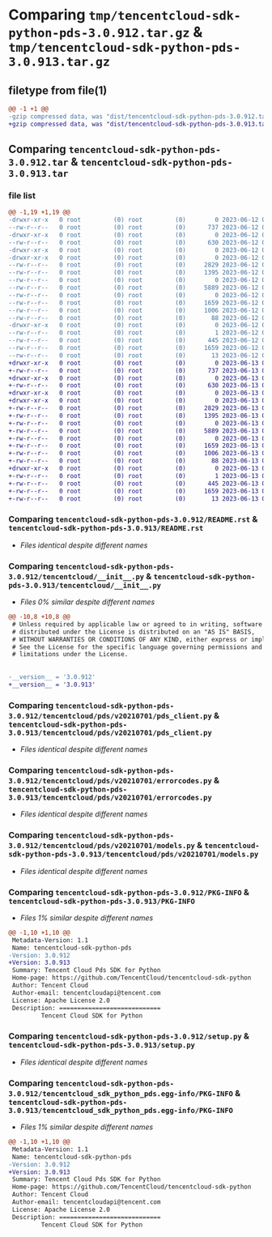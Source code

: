 # Comparing `tmp/tencentcloud-sdk-python-pds-3.0.912.tar.gz` & `tmp/tencentcloud-sdk-python-pds-3.0.913.tar.gz`

## filetype from file(1)

```diff
@@ -1 +1 @@
-gzip compressed data, was "dist/tencentcloud-sdk-python-pds-3.0.912.tar", last modified: Mon Jun 12 03:09:18 2023, max compression
+gzip compressed data, was "dist/tencentcloud-sdk-python-pds-3.0.913.tar", last modified: Tue Jun 13 02:22:32 2023, max compression
```

## Comparing `tencentcloud-sdk-python-pds-3.0.912.tar` & `tencentcloud-sdk-python-pds-3.0.913.tar`

### file list

```diff
@@ -1,19 +1,19 @@
-drwxr-xr-x   0 root         (0) root         (0)        0 2023-06-12 03:09:18.000000 tencentcloud-sdk-python-pds-3.0.912/
--rw-r--r--   0 root         (0) root         (0)      737 2023-06-12 03:09:18.000000 tencentcloud-sdk-python-pds-3.0.912/README.rst
-drwxr-xr-x   0 root         (0) root         (0)        0 2023-06-12 03:09:18.000000 tencentcloud-sdk-python-pds-3.0.912/tencentcloud/
--rw-r--r--   0 root         (0) root         (0)      630 2023-06-12 03:09:18.000000 tencentcloud-sdk-python-pds-3.0.912/tencentcloud/__init__.py
-drwxr-xr-x   0 root         (0) root         (0)        0 2023-06-12 03:09:18.000000 tencentcloud-sdk-python-pds-3.0.912/tencentcloud/pds/
-drwxr-xr-x   0 root         (0) root         (0)        0 2023-06-12 03:09:18.000000 tencentcloud-sdk-python-pds-3.0.912/tencentcloud/pds/v20210701/
--rw-r--r--   0 root         (0) root         (0)     2829 2023-06-12 03:09:18.000000 tencentcloud-sdk-python-pds-3.0.912/tencentcloud/pds/v20210701/pds_client.py
--rw-r--r--   0 root         (0) root         (0)     1395 2023-06-12 03:09:18.000000 tencentcloud-sdk-python-pds-3.0.912/tencentcloud/pds/v20210701/errorcodes.py
--rw-r--r--   0 root         (0) root         (0)        0 2023-06-12 03:09:18.000000 tencentcloud-sdk-python-pds-3.0.912/tencentcloud/pds/v20210701/__init__.py
--rw-r--r--   0 root         (0) root         (0)     5889 2023-06-12 03:09:18.000000 tencentcloud-sdk-python-pds-3.0.912/tencentcloud/pds/v20210701/models.py
--rw-r--r--   0 root         (0) root         (0)        0 2023-06-12 03:09:18.000000 tencentcloud-sdk-python-pds-3.0.912/tencentcloud/pds/__init__.py
--rw-r--r--   0 root         (0) root         (0)     1659 2023-06-12 03:09:18.000000 tencentcloud-sdk-python-pds-3.0.912/PKG-INFO
--rw-r--r--   0 root         (0) root         (0)     1006 2023-06-12 03:09:18.000000 tencentcloud-sdk-python-pds-3.0.912/setup.py
--rw-r--r--   0 root         (0) root         (0)       88 2023-06-12 03:09:18.000000 tencentcloud-sdk-python-pds-3.0.912/setup.cfg
-drwxr-xr-x   0 root         (0) root         (0)        0 2023-06-12 03:09:18.000000 tencentcloud-sdk-python-pds-3.0.912/tencentcloud_sdk_python_pds.egg-info/
--rw-r--r--   0 root         (0) root         (0)        1 2023-06-12 03:09:18.000000 tencentcloud-sdk-python-pds-3.0.912/tencentcloud_sdk_python_pds.egg-info/dependency_links.txt
--rw-r--r--   0 root         (0) root         (0)      445 2023-06-12 03:09:18.000000 tencentcloud-sdk-python-pds-3.0.912/tencentcloud_sdk_python_pds.egg-info/SOURCES.txt
--rw-r--r--   0 root         (0) root         (0)     1659 2023-06-12 03:09:18.000000 tencentcloud-sdk-python-pds-3.0.912/tencentcloud_sdk_python_pds.egg-info/PKG-INFO
--rw-r--r--   0 root         (0) root         (0)       13 2023-06-12 03:09:18.000000 tencentcloud-sdk-python-pds-3.0.912/tencentcloud_sdk_python_pds.egg-info/top_level.txt
+drwxr-xr-x   0 root         (0) root         (0)        0 2023-06-13 02:22:32.000000 tencentcloud-sdk-python-pds-3.0.913/
+-rw-r--r--   0 root         (0) root         (0)      737 2023-06-13 02:22:31.000000 tencentcloud-sdk-python-pds-3.0.913/README.rst
+drwxr-xr-x   0 root         (0) root         (0)        0 2023-06-13 02:22:32.000000 tencentcloud-sdk-python-pds-3.0.913/tencentcloud/
+-rw-r--r--   0 root         (0) root         (0)      630 2023-06-13 02:22:31.000000 tencentcloud-sdk-python-pds-3.0.913/tencentcloud/__init__.py
+drwxr-xr-x   0 root         (0) root         (0)        0 2023-06-13 02:22:32.000000 tencentcloud-sdk-python-pds-3.0.913/tencentcloud/pds/
+drwxr-xr-x   0 root         (0) root         (0)        0 2023-06-13 02:22:32.000000 tencentcloud-sdk-python-pds-3.0.913/tencentcloud/pds/v20210701/
+-rw-r--r--   0 root         (0) root         (0)     2829 2023-06-13 02:22:31.000000 tencentcloud-sdk-python-pds-3.0.913/tencentcloud/pds/v20210701/pds_client.py
+-rw-r--r--   0 root         (0) root         (0)     1395 2023-06-13 02:22:31.000000 tencentcloud-sdk-python-pds-3.0.913/tencentcloud/pds/v20210701/errorcodes.py
+-rw-r--r--   0 root         (0) root         (0)        0 2023-06-13 02:22:31.000000 tencentcloud-sdk-python-pds-3.0.913/tencentcloud/pds/v20210701/__init__.py
+-rw-r--r--   0 root         (0) root         (0)     5889 2023-06-13 02:22:31.000000 tencentcloud-sdk-python-pds-3.0.913/tencentcloud/pds/v20210701/models.py
+-rw-r--r--   0 root         (0) root         (0)        0 2023-06-13 02:22:31.000000 tencentcloud-sdk-python-pds-3.0.913/tencentcloud/pds/__init__.py
+-rw-r--r--   0 root         (0) root         (0)     1659 2023-06-13 02:22:32.000000 tencentcloud-sdk-python-pds-3.0.913/PKG-INFO
+-rw-r--r--   0 root         (0) root         (0)     1006 2023-06-13 02:22:31.000000 tencentcloud-sdk-python-pds-3.0.913/setup.py
+-rw-r--r--   0 root         (0) root         (0)       88 2023-06-13 02:22:32.000000 tencentcloud-sdk-python-pds-3.0.913/setup.cfg
+drwxr-xr-x   0 root         (0) root         (0)        0 2023-06-13 02:22:32.000000 tencentcloud-sdk-python-pds-3.0.913/tencentcloud_sdk_python_pds.egg-info/
+-rw-r--r--   0 root         (0) root         (0)        1 2023-06-13 02:22:32.000000 tencentcloud-sdk-python-pds-3.0.913/tencentcloud_sdk_python_pds.egg-info/dependency_links.txt
+-rw-r--r--   0 root         (0) root         (0)      445 2023-06-13 02:22:32.000000 tencentcloud-sdk-python-pds-3.0.913/tencentcloud_sdk_python_pds.egg-info/SOURCES.txt
+-rw-r--r--   0 root         (0) root         (0)     1659 2023-06-13 02:22:32.000000 tencentcloud-sdk-python-pds-3.0.913/tencentcloud_sdk_python_pds.egg-info/PKG-INFO
+-rw-r--r--   0 root         (0) root         (0)       13 2023-06-13 02:22:32.000000 tencentcloud-sdk-python-pds-3.0.913/tencentcloud_sdk_python_pds.egg-info/top_level.txt
```

### Comparing `tencentcloud-sdk-python-pds-3.0.912/README.rst` & `tencentcloud-sdk-python-pds-3.0.913/README.rst`

 * *Files identical despite different names*

### Comparing `tencentcloud-sdk-python-pds-3.0.912/tencentcloud/__init__.py` & `tencentcloud-sdk-python-pds-3.0.913/tencentcloud/__init__.py`

 * *Files 0% similar despite different names*

```diff
@@ -10,8 +10,8 @@
 # Unless required by applicable law or agreed to in writing, software
 # distributed under the License is distributed on an "AS IS" BASIS,
 # WITHOUT WARRANTIES OR CONDITIONS OF ANY KIND, either express or implied.
 # See the License for the specific language governing permissions and
 # limitations under the License.
 
 
-__version__ = '3.0.912'
+__version__ = '3.0.913'
```

### Comparing `tencentcloud-sdk-python-pds-3.0.912/tencentcloud/pds/v20210701/pds_client.py` & `tencentcloud-sdk-python-pds-3.0.913/tencentcloud/pds/v20210701/pds_client.py`

 * *Files identical despite different names*

### Comparing `tencentcloud-sdk-python-pds-3.0.912/tencentcloud/pds/v20210701/errorcodes.py` & `tencentcloud-sdk-python-pds-3.0.913/tencentcloud/pds/v20210701/errorcodes.py`

 * *Files identical despite different names*

### Comparing `tencentcloud-sdk-python-pds-3.0.912/tencentcloud/pds/v20210701/models.py` & `tencentcloud-sdk-python-pds-3.0.913/tencentcloud/pds/v20210701/models.py`

 * *Files identical despite different names*

### Comparing `tencentcloud-sdk-python-pds-3.0.912/PKG-INFO` & `tencentcloud-sdk-python-pds-3.0.913/PKG-INFO`

 * *Files 1% similar despite different names*

```diff
@@ -1,10 +1,10 @@
 Metadata-Version: 1.1
 Name: tencentcloud-sdk-python-pds
-Version: 3.0.912
+Version: 3.0.913
 Summary: Tencent Cloud Pds SDK for Python
 Home-page: https://github.com/TencentCloud/tencentcloud-sdk-python
 Author: Tencent Cloud
 Author-email: tencentcloudapi@tencent.com
 License: Apache License 2.0
 Description: ============================
         Tencent Cloud SDK for Python
```

### Comparing `tencentcloud-sdk-python-pds-3.0.912/setup.py` & `tencentcloud-sdk-python-pds-3.0.913/setup.py`

 * *Files identical despite different names*

### Comparing `tencentcloud-sdk-python-pds-3.0.912/tencentcloud_sdk_python_pds.egg-info/PKG-INFO` & `tencentcloud-sdk-python-pds-3.0.913/tencentcloud_sdk_python_pds.egg-info/PKG-INFO`

 * *Files 1% similar despite different names*

```diff
@@ -1,10 +1,10 @@
 Metadata-Version: 1.1
 Name: tencentcloud-sdk-python-pds
-Version: 3.0.912
+Version: 3.0.913
 Summary: Tencent Cloud Pds SDK for Python
 Home-page: https://github.com/TencentCloud/tencentcloud-sdk-python
 Author: Tencent Cloud
 Author-email: tencentcloudapi@tencent.com
 License: Apache License 2.0
 Description: ============================
         Tencent Cloud SDK for Python
```

